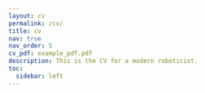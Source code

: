 ```yaml
---
layout: cv
permalink: /cv/
title: cv
nav: true
nav_order: 5
cv_pdf: example_pdf.pdf
description: This is the CV for a modern roboticist. 
toc:
  sidebar: left
---
```

